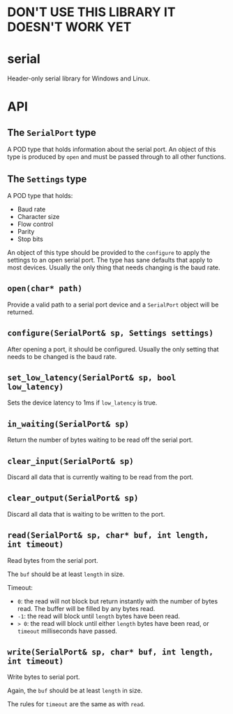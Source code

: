 # DON'T USE THIS LIBRARY IT DOESN'T WORK YET

# serial
Header-only serial library for Windows and Linux.

# API

## The `SerialPort` type

A POD type that holds information about the serial port.
An object of this type is produced by `open` and must be passed through to all other functions.

## The `Settings` type

A POD type that holds:

* Baud rate
* Character size
* Flow control
* Parity
* Stop bits

An object of this type should be provided to the `configure` to apply the settings to an open serial port.
The type has sane defaults that apply to most devices.
Usually the only thing that needs changing is the baud rate.

## `open(char* path)`

Provide a valid path to a serial port device and a `SerialPort` object will be returned.

## `configure(SerialPort& sp, Settings settings)`

After opening a port, it should be configured.
Usually the only setting that needs to be changed is the baud rate.

## `set_low_latency(SerialPort& sp, bool low_latency)`

Sets the device latency to 1ms if `low_latency` is true.

## `in_waiting(SerialPort& sp)`

Return the number of bytes waiting to be read off the serial port.

## `clear_input(SerialPort& sp)`

Discard all data that is currently waiting to be read from the port.

## `clear_output(SerialPort& sp)`

Discard all data that is waiting to be written to the port.

## `read(SerialPort& sp, char* buf, int length, int timeout)`

Read bytes from the serial port.

The `buf` should be at least `length` in size.

Timeout:

* `0`: the read will not block but return instantly with the number of bytes read. The buffer will be filled by any bytes read.
* `-1`: the read will block until `length` bytes have been read.
* `> 0`: the read will block until either `length` bytes have been read, or `timeout` milliseconds have passed.

## `write(SerialPort& sp, char* buf, int length, int timeout)`

Write bytes to serial port.

Again, the `buf` should be at least `length` in size.

The rules for `timeout` are the same as with `read`.
